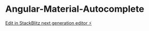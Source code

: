 # Angular-Material-Autocomplete

[Edit in StackBlitz next generation editor ⚡️](https://stackblitz.com/~/github.com/JustDaire/Angular-Material-Autocomplete)